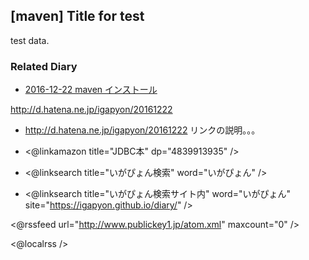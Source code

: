 ## [maven] Title for test

test data.


### Related Diary


* [2016-12-22 maven インストール](https://igapyon.github.io/diary/2016/ig161222.html)

http://d.hatena.ne.jp/igapyon/20161222

* http://d.hatena.ne.jp/igapyon/20161222 リンクの説明。。。


* <@linkamazon title="JDBC本" dp="4839913935" />

* <@linksearch title="いがぴょん検索" word="いがぴょん" />

* <@linksearch title="いがぴょん検索サイト内" word="いがぴょん" site="https://igapyon.github.io/diary/" />

<@rssfeed url="http://www.publickey1.jp/atom.xml" maxcount="0" />

<@localrss />
